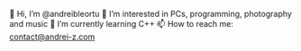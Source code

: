 👋 Hi, I’m @andreibleortu
👀 I’m interested in PCs, programming, photography and music
🌱 I’m currently learning C++
📫 How to reach me: contact@andrei-z.com
